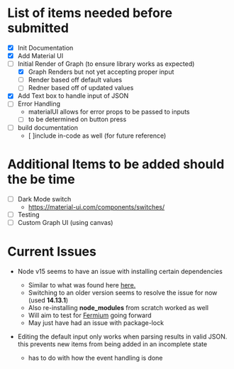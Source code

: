 # List of items needed before submitted

- [x] Init Documentation
- [x] Add Material UI
- [ ] Initial Render of Graph (to ensure library works as expected)
  - [x] Graph Renders but not yet accepting proper input
  - [ ] Render based off default values
  - [ ] Redner based off of updated values
- [x] Add Text box to handle input of JSON
- [ ] Error Handling
  - materialUI allows for error props to be passed to inputs
  - [ ] to be determined on button press
- [ ] build documentation
  - [ ]include in-code as well (for future reference)

# Additional Items to be added should the be time

- [ ] Dark Mode switch
  - https://material-ui.com/components/switches/
- [ ] Testing
- [ ] Custom Graph UI (using canvas)

# Current Issues

- Node v15 seems to have an issue with installing certain dependencies

  - Similar to what was found here [here.](https://github.com/npm/cli/issues/2000)
  - Switching to an older version seems to resolve the issue for now (used **14.13.1**)
  - Also re-installing **node_modules** from scratch worked as well
  - Will aim to test for [Fermium](https://nodejs.org/download/release/latest-fermium/) going forward
  - May just have had an issue with package-lock

- Editing the default input only works when parsing results in valid JSON. this prevents new items from being
  added in an incomplete state
  - has to do with how the event handling is done
